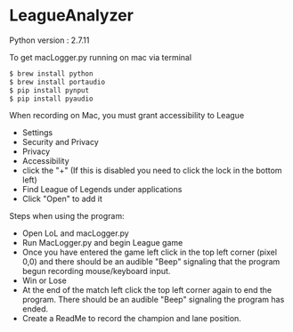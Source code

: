 # LeagueAnalyzer

Python version : 2.7.11

To get macLogger.py running on mac via terminal
```sh
$ brew install python
$ brew install portaudio
$ pip install pynput
$ pip install pyaudio
```

When recording on Mac, you must grant accessibility to League
* Settings
* Security and Privacy
* Privacy
* Accessibility
* click the "+" (If this is disabled you need to click the lock in the bottom left)
* Find League of Legends under applications
* Click "Open" to add it

Steps when using the program:
* Open LoL and macLogger.py
* Run MacLogger.py and begin League game
* Once you have entered the game left click in the top left corner (pixel 0,0)
   and there should be an audible "Beep" signaling that the program
   begun recording mouse/keyboard input.
* Win or Lose
* At the end of the match left click the top left corner again
   to end the program.  There should be an audible "Beep" signaling
   the program has ended.
* Create a ReadMe to record the champion and lane position.

